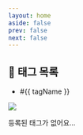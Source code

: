 ```yaml
---
layout: home
aside: false
prev: false
next: false
---
```


<script setup>
import { data as tags } from './tags.data.js'
</script>

<section>
  <h1 class="mt-12 mb-8 !text-3xl font-bold">🔖 태그 목록</h1>
  <ul v-if="Object.keys(tags).length" class="grid grid-cols-1 gap-4 !px-0 !list-none sm:grid-cols-2 lg:grid-cols-3">
    <li v-for="tagName in Object.keys(tags).sort()">
      <a :href="`./${tagName}`" class="flex items-center gap-x-1 !text-inherit !no-underline">
        <span class="text-lg font-bold">#{{ tagName }}</span>
        <Badge type="info" :text="tags[tagName].length || 0" class="translate-y-0" />
      </a>
    </li>
  </ul>
  <div v-else class="pt-28 text-center">
    <img src="/eyes.png" class="w-80 mx-auto opacity-85 dark:opacity-100" />
    <p class="!mt-10 !mb-60 text-xl font-semibold">등록된 태그가 없어요...</p>
  </div>
</section>
